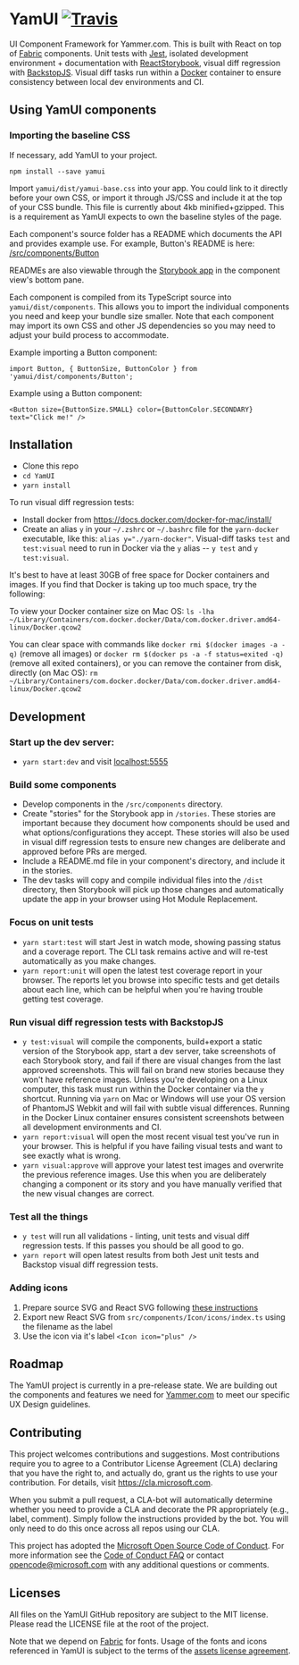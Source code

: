 # YamUI [![Travis](https://img.shields.io/travis/Microsoft/YamUI.svg)](https://travis-ci.org/Microsoft/YamUI)
UI Component Framework for Yammer.com. This is built with React on top of [Fabric](https://dev.office.com/fabric#/components/) components. Unit tests with [Jest](https://facebook.github.io/jest/), isolated development environment + documentation with [ReactStorybook](https://github.com/storybooks/storybook), visual diff regression with [BackstopJS](https://garris.github.io/BackstopJS/). Visual diff tasks run within a [Docker](https://www.docker.com/) container to ensure consistency between local dev environments and CI.

## Using YamUI components
### Importing the baseline CSS

If necessary, add YamUI to your project.
```
npm install --save yamui
```

Import `yamui/dist/yamui-base.css` into your app. You could link to it directly before your own CSS, or import it through JS/CSS and include it at the top of your CSS bundle. This file is currently about 4kb minified+gzipped. This is a requirement as YamUI expects to own the baseline styles of the page.

Each component's source folder has a README which documents the API and provides example use. For example, Button's README is here: [/src/components/Button](https://github.com/Microsoft/YamUI/tree/master/src/components/Button)

READMEs are also viewable through the [Storybook app](https://microsoft.github.io/YamUI/) in the component view's bottom pane.

Each component is compiled from its TypeScript source into `yamui/dist/components`. This allows you to import the individual components you need and keep your bundle size smaller. Note that each component may import its own CSS and other JS dependencies so you may need to adjust your build process to accommodate.

Example importing a Button component:
```
import Button, { ButtonSize, ButtonColor } from 'yamui/dist/components/Button';
```

Example using a Button component:
```
<Button size={ButtonSize.SMALL} color={ButtonColor.SECONDARY} text="Click me!" />
```

## Installation
* Clone this repo
* `cd YamUI`
* `yarn install`

To run visual diff regression tests:
* Install docker from https://docs.docker.com/docker-for-mac/install/
* Create an alias `y` in your `~/.zshrc` or `~/.bashrc` file for the `yarn-docker` executable, like this: `alias y="./yarn-docker"`. Visual-diff tasks `test` and `test:visual` need to run in Docker via the `y` alias -- `y test` and `y test:visual`.

It's best to have at least 30GB of free space for Docker containers and images. If you find that Docker is taking up too much space, try the following:

To view your Docker container size on Mac OS: `ls -lha ~/Library/Containers/com.docker.docker/Data/com.docker.driver.amd64-linux/Docker.qcow2`

You can clear space with commands like `docker rmi $(docker images -a -q)` (remove all images) or `docker rm $(docker ps -a -f status=exited -q)` (remove all exited containers), or you can remove the container from disk, directly (on Mac OS): `rm ~/Library/Containers/com.docker.docker/Data/com.docker.driver.amd64-linux/Docker.qcow2`

## Development
### Start up the dev server:
* `yarn start:dev` and visit [localhost:5555](http://localhost:5555/)

### Build some components
* Develop components in the `/src/components` directory.
* Create "stories" for the Storybook app in `/stories`. These stories are important because they document how components should be used and what options/configurations they accept. These stories will also be used in visual diff regression tests to ensure new changes are deliberate and approved before PRs are merged.
* Include a README.md file in your component's directory, and include it in the stories.
* The dev tasks will copy and compile individual files into the `/dist` directory, then Storybook will pick up those changes and automatically update the app in your browser using Hot Module Replacement.

### Focus on unit tests
* `yarn start:test` will start Jest in watch mode, showing passing status and a coverage report. The CLI task remains active and will re-test automatically as you make changes.
* `yarn report:unit` will open the latest test coverage report in your browser. The reports let you browse into specific tests and get details about each line, which can be helpful when you're having trouble getting test coverage.

### Run visual diff regression tests with BackstopJS
* `y test:visual` will compile the components, build+export a static version of the Storybook app, start a dev server, take screenshots of each Storybook story, and fail if there are visual changes from the last approved screenshots. This will fail on brand new stories because they won't have reference images. Unless you're developing on a Linux computer, this task must run within the Docker container via the `y` shortcut. Running via `yarn` on Mac or Windows will use your OS version of PhantomJS Webkit and will fail with subtle visual differences. Running in the Docker Linux container ensures consistent screenshots between all development environments and CI.
* `yarn report:visual` will open the most recent visual test you've run in your browser. This is helpful if you have failing visual tests and want to see exactly what is wrong.
* `yarn visual:approve` will approve your latest test images and overwrite the previous reference images. Use this when you are deliberately changing a component or its story and you have manually verified that the new visual changes are correct.

### Test all the things
* `y test` will run all validations - linting, unit tests and visual diff regression tests. If this passes you should be all good to go.
* `yarn report` will open latest results from both Jest unit tests and Backstop visual diff regression tests.

### Adding icons
1. Prepare source SVG and React SVG following [these instructions](https://github.com/Microsoft/YamUI/tree/master/assets/Icons)
2. Export new React SVG from `src/components/Icon/icons/index.ts` using the filename as the label
3. Use the icon via it's label `<Icon icon="plus" />`

## Roadmap

The YamUI project is currently in a pre-release state. We are building out the components and features we need for [Yammer.com](https://www.yammer.com/) to meet our specific UX Design guidelines.

## Contributing

This project welcomes contributions and suggestions.  Most contributions require you to agree to a
Contributor License Agreement (CLA) declaring that you have the right to, and actually do, grant us
the rights to use your contribution. For details, visit https://cla.microsoft.com.

When you submit a pull request, a CLA-bot will automatically determine whether you need to provide
a CLA and decorate the PR appropriately (e.g., label, comment). Simply follow the instructions
provided by the bot. You will only need to do this once across all repos using our CLA.

This project has adopted the [Microsoft Open Source Code of Conduct](https://opensource.microsoft.com/codeofconduct/).
For more information see the [Code of Conduct FAQ](https://opensource.microsoft.com/codeofconduct/faq/) or
contact [opencode@microsoft.com](mailto:opencode@microsoft.com) with any additional questions or comments.

## Licenses

All files on the YamUI GitHub repository are subject to the MIT license. Please read the LICENSE file at the root of the project.

Note that we depend on [Fabric](https://github.com/OfficeDev/office-ui-fabric-react/tree/master/packages/office-ui-fabric-react) for fonts. Usage of the fonts and icons referenced in YamUI is subject to the terms of the [assets license agreement](https://static2.sharepointonline.com/files/fabric/assets/license.txt).

